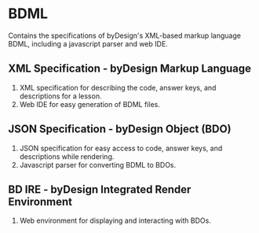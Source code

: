 # BDML
Contains the specifications of byDesign's XML-based markup language BDML, including a javascript parser and web IDE.

## XML Specification - byDesign Markup Language
1. XML specification for describing the code, answer keys, and descriptions for a lesson.
2. Web IDE for easy generation of BDML files.

## JSON Specification - byDesign Object (BDO)
1. JSON specification for easy access to code, answer keys, and descriptions while rendering.
2. Javascript parser for converting BDML to BDOs.

## BD IRE - byDesign Integrated Render Environment
1. Web environment for displaying and interacting with BDOs.
